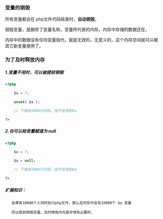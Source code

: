 ### 变量的销毁

所有变量都会在 php文件代码结束时，**自动销毁**。

销毁变量，是删除了变量名称，变量所代表的内存，内存中存储的数据还在，

内存中的数据没有任何变量指代，就是无效的，无意义的，这个内存空间就可以被其它新变量使用了。

### 为了及时释放内存

##### 1.变量不用时，可以被提前销毁

```php
<?php

    $a = 7;

    unset( $a );

    // 下面有1000行代码，但不会用到$a

?>
```

##### 2.也可以给变量赋值为 null

```php
<?php

    $a = 7;

    $a = null;

    // 下面有1000行代码，但不会用到$a

?>
```

##### **扩展知识：**

```
   如果有10000个人同时执行php文件，那么在内存中会有10000个 $a 变量

   所以提前销毁变量，及时释放内存是非常有必要的.
```



